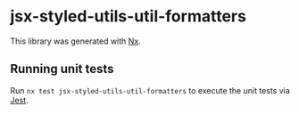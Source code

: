 # jsx-styled-utils-util-formatters

This library was generated with [Nx](https://nx.dev).

## Running unit tests

Run `nx test jsx-styled-utils-util-formatters` to execute the unit tests via [Jest](https://jestjs.io).
